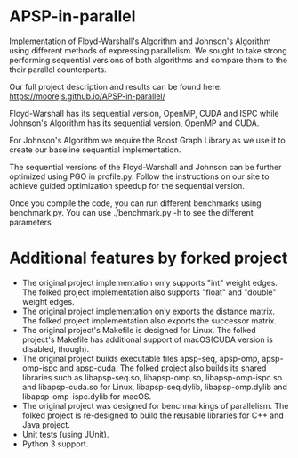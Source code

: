 # APSP-in-parallel

Implementation of Floyd-Warshall's Algorithm and Johnson's Algorithm using different methods of expressing parallelism. We sought to take strong performing sequential versions of both algorithms and compare them to the their parallel counterparts.

Our full project description and results can be found here: https://moorejs.github.io/APSP-in-parallel/

Floyd-Warshall has its sequential version, OpenMP, CUDA and ISPC while Johnson's Algorithm has its sequential version, OpenMP and CUDA.

For Johnson's Algorithm we require the Boost Graph Library as we use it to create our baseline sequential implementation.

The sequential versions of the Floyd-Warshall and Johnson can be further optimized using PGO in profile.py. Follow the instructions on our site to achieve guided optimization speedup for the sequential version.

Once you compile the code, you can run different benchmarks using benchmark.py. You can use ./benchmark.py -h to see the different parameters


# Additional features by forked project

* The original project implementation only supports "int" weight edges. The folked project implementation also supports "float" and "double" weight edges.
* The original project implementation only exports the distance matrix. The folked project implementation also exports the successor matrix.
* The original project's Makefile is designed for Linux. The folked project's Makefile has additional support of macOS(CUDA version is disabled, though).
* The original project builds executable files apsp-seq, apsp-omp, apsp-omp-ispc and apsp-cuda. The folked project also builds its shared libraries such as libapsp-seq.so, libapsp-omp.so, libapsp-omp-ispc.so and libapsp-cuda.so for Linux, libapsp-seq.dylib, libapsp-omp.dylib and libapsp-omp-ispc.dylib for macOS.
* The original project was designed for benchmarkings of parallelism. The folked project is re-designed to build the reusable libraries for C++ and Java project.
* Unit tests (using JUnit).
* Python 3 support.
